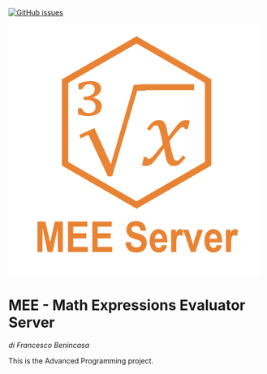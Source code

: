 [![GitHub issues](https://img.shields.io/github/issues/xcesco/ap-project.svg)](https://github.com/xcesco/ap-project/issues)

![logo](https://github.com/xcesco/ap-project/blob/master/assets/logo.png)

# MEE - Math Expressions Evaluator Server

_di Francesco Benincasa_

This is the Advanced Programming project.


